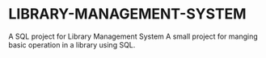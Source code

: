 # LIBRARY-MANAGEMENT-SYSTEM
A SQL project for Library Management System
A small project for manging basic operation in a library using SQL.

